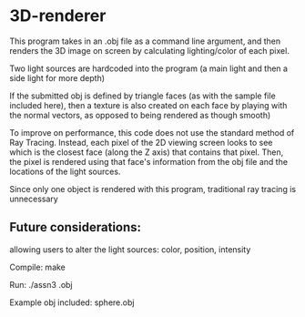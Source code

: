 # 3D-renderer

This program takes in an .obj file as a command line argument, and then renders the 3D image on screen by
calculating lighting/color of each pixel.

Two light sources are hardcoded into the program (a main light and then a side light for more depth)

If the submitted obj is defined by triangle faces (as with the sample file included here), then a texture is also created on 
each face by playing with the normal vectors, as opposed to being rendered as though smooth)

To improve on performance, this code does not use the standard method of Ray Tracing.
Instead, each pixel of the 2D viewing screen looks to see which is the closest face (along the Z axis) that contains that pixel.
Then, the pixel is rendered using that face's information from the obj file and the locations of the light sources.

Since only one object is rendered with this program, traditional ray tracing is unnecessary

## Future considerations:
  allowing users to alter the light sources: color, position, intensity

Compile:
  make

Run:
  ./assn3 <file>.obj

Example obj included: 
sphere.obj

